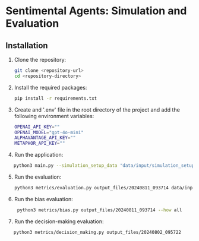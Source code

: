 # Sentimental Agents: Simulation and Evaluation

## Installation

1. Clone the repository:
   ```bash
   git clone <repository-url>
   cd <repository-directory>
    ```
2. Install the required packages:
   ```bash
   pip install -r requirements.txt
   ```
3. Create and '.env' file in the root directory of the project and add the following environment variables:
   ```bash
   OPENAI_API_KEY=""
   OPENAI_MODEL="gpt-4o-mini"
   ALPHAVANTAGE_API_KEY=""
   METAPHOR_API_KEY=""
    ```
4. Run the application:
```bash
   python3 main.py --simulation_setup_data "data/input/simulation_setup_data.json" --candidate_csv "data/input/10sample.csv"
   ```
5. Run the evaluation:
   ```bash
   python3 metrics/evaluation.py output_files/20240811_093714 data/input/samples.csv

   ```
6. Run the bias evaluation:
   ```bash
    python3 metrics/bias.py output_files/20240811_093714 --how all
    ```
8. Run the decision-making evaluation:
```bash
   python3 metrics/decision_making.py output_files/20240802_095722

   ```

